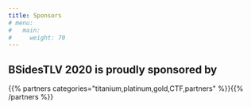 ```yaml
---
title: Sponsors
# menu:
#   main:
#     weight: 70
---
```


## BSidesTLV 2020 is proudly sponsored by

{{% partners categories="titanium,platinum,gold,CTF,partners" %}}{{% /partners %}}
